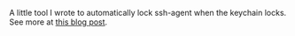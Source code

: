 A little tool I wrote to automatically lock ssh-agent when the keychain locks.  See more at [this blog post][1].

[1]: http://www.dribin.org/dave/blog/archives/2007/11/28/securing_ssh_agent/
